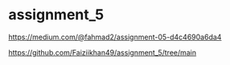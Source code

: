 # assignment_5

https://medium.com/@fahmad2/assignment-05-d4c4690a6da4

https://github.com/Faiziikhan49/assignment_5/tree/main
